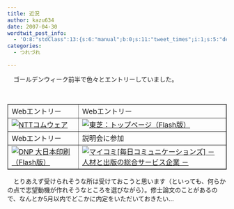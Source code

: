 ```yaml
---
title: 近況
author: kazu634
date: 2007-04-30
wordtwit_post_info:
  - 'O:8:"stdClass":13:{s:6:"manual";b:0;s:11:"tweet_times";i:1;s:5:"delay";i:0;s:7:"enabled";i:1;s:10:"separation";s:2:"60";s:7:"version";s:3:"3.7";s:14:"tweet_template";b:0;s:6:"status";i:2;s:6:"result";a:0:{}s:13:"tweet_counter";i:2;s:13:"tweet_log_ids";a:1:{i:0;i:2913;}s:9:"hash_tags";a:0:{}s:8:"accounts";a:1:{i:0;s:7:"kazu634";}}'
categories:
  - つれづれ

---
```

<div class="section">
<p>
    　ゴールデンウィーク前半で色々とエントリーしていました。
</p>
  
<p>
<center>
<br /> 
      
<table cellspacing="0" cellpadding="2" border="1">
<tr valign="top">
<td>
            Webエントリー
</td>
          
<td>
            Webエントリー
</td>
</tr>
        
<tr valign="top">
<td>
<a href="http://www.nttcom.co.jp/" onclick="__gaTracker('send', 'event', 'outbound-article', 'http://www.nttcom.co.jp/', '');" target="_blank"><img alt="NTTコムウェア" src="http://img.simpleapi.net/small/http://www.nttcom.co.jp/" border="0" /></a>
</td>
          
<td>
<a href="http://www.toshiba.co.jp/index_j3.htm" onclick="__gaTracker('send', 'event', 'outbound-article', 'http://www.toshiba.co.jp/index_j3.htm', '');" target="_blank"><img alt="東芝：トップページ（Flash版）" src="http://img.simpleapi.net/small/http://www.toshiba.co.jp/index_j3.htm" border="0" /></a>
</td>
</tr>
        
<tr valign="top">
<td>
            Webエントリー
</td>
          
<td>
            説明会に参加
</td>
</tr>
        
<tr valign="top">
<td>
<a href="http://www.dnp.co.jp/" onclick="__gaTracker('send', 'event', 'outbound-article', 'http://www.dnp.co.jp/', '');" target="_blank"><img alt="DNP 大日本印刷（Flash版）" src="http://img.simpleapi.net/small/http://www.dnp.co.jp/" border="0" /></a>
</td>
          
<td>
<a href="http://www.mycom.co.jp/" onclick="__gaTracker('send', 'event', 'outbound-article', 'http://www.mycom.co.jp/', '');" target="_blank"><img alt="マイコミ[毎日コミュニケーションズ] － 人材と出版の総合サービス企業 －" src="http://img.simpleapi.net/small/http://www.mycom.co.jp/" border="0" /></a>
</td>
</tr>
</table>
      
<p>
</center> 
        
<p>
          　とりあえず受けられそうな所は受けておこうと思います（といっても、何らかの点で志望動機が作れそうなところを選びながら）。修士論文のことがあるので、なんとか5月以内でどこかに内定をいただいておきたい…
</p></div>
